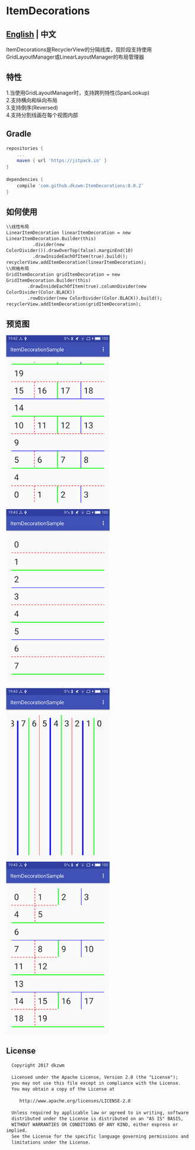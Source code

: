 # ItemDecorations
## [English](https://github.com/dkzwm/ItemDecorations/blob/master/README.md) | 中文

<p>
ItemDecorations是RecyclerView的分隔线库，现阶段支持使用GridLayoutManager或LinearLayoutManager的布局管理器
<p/>

## 特性
 1.当使用GridLayoutManager时，支持跨列特性(SpanLookup)  
 2.支持横向和纵向布局  
 3.支持倒序(Reversed)  
 4.支持分割线画在每个视图内部  
 
## Gradle
```groovy
repositories {  
    ...
    maven { url 'https://jitpack.io' }  
}

dependencies {  
    compile 'com.github.dkzwm:ItemDecorations:0.0.2’
}
``` 

## 如何使用
```
\\线性布局
LinearItemDecoration linearItemDecoration = new LinearItemDecoration.Builder(this)
          .divider(new ColorDivider()).drawOverTop(false).marginEnd(10)
          .drawInsideEachOfItem(true).build();
recyclerView.addItemDecoration(linearItemDecoration);
\\网格布局
GridItemDecoration gridItemDecoration = new GridItemDecoration.Builder(this)
        .drawInsideEachOfItem(true).columnDivider(new ColorDivider(Color.BLACK))
        .rowDivider(new ColorDivider(Color.BLACK)).build();
recyclerView.addItemDecoration(gridItemDecoration);
```
## 预览图
<p>
<img src="snapshot1.png" alt="Drawing" width="280" />
<img src="snapshot2.png" alt="Drawing" width="280" />
<p/>
<p>
<img src="snapshot3.png" alt="Drawing" width="280" />
<img src="snapshot4.png" alt="Drawing" width="280" />
<p/>


  License
  -------

      Copyright 2017 dkzwm

      Licensed under the Apache License, Version 2.0 (the "License");
      you may not use this file except in compliance with the License.
      You may obtain a copy of the License at

         http://www.apache.org/licenses/LICENSE-2.0

      Unless required by applicable law or agreed to in writing, software
      distributed under the License is distributed on an "AS IS" BASIS,
      WITHOUT WARRANTIES OR CONDITIONS OF ANY KIND, either express or implied.
      See the License for the specific language governing permissions and
      limitations under the License.